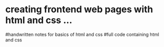 # creating frontend web pages with html and css ...
 #handwritten notes for basics of html and css
 #full code containing html and css
 
